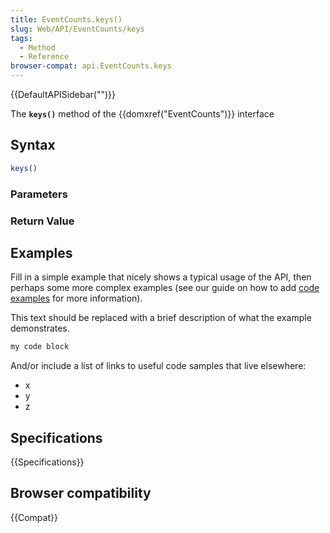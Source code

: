 ```yaml
---
title: EventCounts.keys()
slug: Web/API/EventCounts/keys
tags:
  - Method
  - Reference
browser-compat: api.EventCounts.keys
---
```

{{DefaultAPISidebar("")}}

The **`keys()`** method of the {{domxref("EventCounts")}} interface 

## Syntax

```js
keys()
```

### Parameters



### Return Value



## Examples

Fill in a simple example that nicely shows a typical usage of the API, then perhaps some more complex examples (see our guide on how to add [code examples](/en-US/docs/MDN/Contribute/Structures/Code_examples) for more information).

This text should be replaced with a brief description of what the example demonstrates.

```js
my code block
```

And/or include a list of links to useful code samples that live elsewhere:

*   x
*   y
*   z

## Specifications

{{Specifications}}

## Browser compatibility

{{Compat}}

